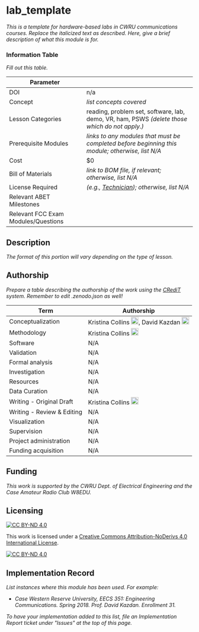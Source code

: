 # lab_template
_This is a template for hardware-based labs in CWRU communications courses. Replace the italicized text as described. Here, give a brief description of what this module is for._

### Information Table
_Fill out this table._

| Parameter | |
| -------- | ------- |
| DOI  | n/a    |
| Concept | _list concepts covered_|
| Lesson Categories | reading, problem set, software, lab, demo, VR, ham, PSWS _(delete those which do not apply.)_|
| Prerequisite Modules    | _links to any modules that must be completed before beginning this module; otherwise, list N/A_ |
| Cost    | $0    |
| Bill of Materials    | _link to BOM file, if relevant; otherwise, list N/A_    |
| License Required    |  _(e.g., [Technician](https://www.fcc.gov/wireless/bureau-divisions/mobility-division/amateur-radio-service)); otherwise, list N/A_ |
| Relevant ABET Milestones    |  |
| Relevant FCC Exam Modules/Questions    |  |

## Description
_The format of this portion will vary depending on the type of lesson._

## Authorship
_Prepare a table describing the authorship of the work using the [CRediT](https://www.elsevier.com/researcher/author/policies-and-guidelines/credit-author-statement) system. Remember to edit .zenodo.json as well!_

| Term                       | Authorship |
|----------------------------|------------|
| Conceptualization          |  Kristina Collins <a href="https://orcid.org/0000-0002-3816-1948"><img width="20px" src="https://orcid.org/assets/vectors/orcid.logo.icon.svg" alt=""/></a>,  David Kazdan <a href="https://orcid.org/0000-0003-2663-8179"><img width="20px" src="https://orcid.org/assets/vectors/orcid.logo.icon.svg" alt=""/>|
| Methodology                |  Kristina Collins <a href="https://orcid.org/0000-0002-3816-1948"><img width="20px" src="https://orcid.org/assets/vectors/orcid.logo.icon.svg" alt=""/></a>          |
| Software                   | N/A           |
| Validation                 | N/A        |
| Formal analysis            | N/A        |
| Investigation              | N/A        |
| Resources                  | N/A        |
| Data Curation              | N/A        |
| Writing - Original Draft   | Kristina Collins <a href="https://orcid.org/0000-0002-3816-1948"><img width="20px" src="https://orcid.org/assets/vectors/orcid.logo.icon.svg" alt=""/></a>       |
| Writing - Review & Editing | N/A         |
| Visualization              | N/A          |
| Supervision                | N/A        |
| Project administration     | N/A        |
| Funding acquisition        | N/A         |

## Funding
_This work is supported by the CWRU Dept. of Electrical Engineering and the Case Amateur Radio Club W8EDU._

## Licensing
[![CC BY-ND 4.0][cc-by-nd-shield]][cc-by-nd]

This work is licensed under a
[Creative Commons Attribution-NoDerivs 4.0 International License][cc-by-nd].

[![CC BY-ND 4.0][cc-by-nd-image]][cc-by-nd]

[cc-by-nd]: https://creativecommons.org/licenses/by-nd/4.0/
[cc-by-nd-image]: https://licensebuttons.net/l/by-nd/4.0/88x31.png
[cc-by-nd-shield]: https://img.shields.io/badge/License-CC%20BY--ND%204.0-lightgrey.svg

## Implementation Record
_List instances where this module has been used. For example:_ 
 - _Case Western Reserve University, EECS 351: Engineering Communications. Spring 2018. Prof. David Kazdan. Enrollment 31._

_To have your implementation added to this list, file an Implementation Report ticket under "Issues" at the top of this page._
